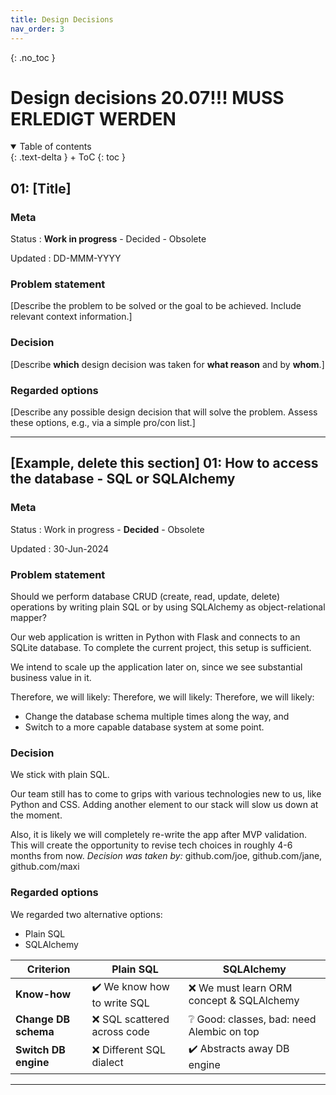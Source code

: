```yaml
---
title: Design Decisions
nav_order: 3
---
```


{: .no_toc }
# Design decisions 20.07!!! MUSS ERLEDIGT WERDEN

<details open markdown="block">
{: .text-delta }
<summary>Table of contents</summary>
+ ToC
{: toc }
</details>

## 01: [Title]

### Meta

Status
: **Work in progress** - Decided - Obsolete

Updated
: DD-MMM-YYYY

### Problem statement

[Describe the problem to be solved or the goal to be achieved. Include relevant context information.]

### Decision

[Describe **which** design decision was taken for **what reason** and by **whom**.]

### Regarded options

[Describe any possible design decision that will solve the problem. Assess these options, e.g., via a simple pro/con list.]

---

## [Example, delete this section] 01: How to access the database - SQL or SQLAlchemy 

### Meta

Status
: Work in progress - **Decided** - Obsolete

Updated
: 30-Jun-2024

### Problem statement

Should we perform database CRUD (create, read, update, delete) operations by writing plain SQL or by using SQLAlchemy as object-relational mapper?

Our web application is written in Python with Flask and connects to an SQLite database. To complete the current project, this setup is sufficient.

We intend to scale up the application later on, since we see substantial business value in it.



Therefore, we will likely:
Therefore, we will likely:
Therefore, we will likely:

+ Change the database schema multiple times along the way, and
+ Switch to a more capable database system at some point.

### Decision

We stick with plain SQL.

Our team still has to come to grips with various technologies new to us, like Python and CSS. Adding another element to our stack will slow us down at the moment.

Also, it is likely we will completely re-write the app after MVP validation. This will create the opportunity to revise tech choices in roughly 4-6 months from now.
*Decision was taken by:* github.com/joe, github.com/jane, github.com/maxi

### Regarded options

We regarded two alternative options:

+ Plain SQL
+ SQLAlchemy

| Criterion | Plain SQL | SQLAlchemy |
| --- | --- | --- |
| **Know-how** | ✔️ We know how to write SQL | ❌ We must learn ORM concept & SQLAlchemy |
| **Change DB schema** | ❌ SQL scattered across code | ❔ Good: classes, bad: need Alembic on top |
| **Switch DB engine** | ❌ Different SQL dialect | ✔️ Abstracts away DB engine |

---
